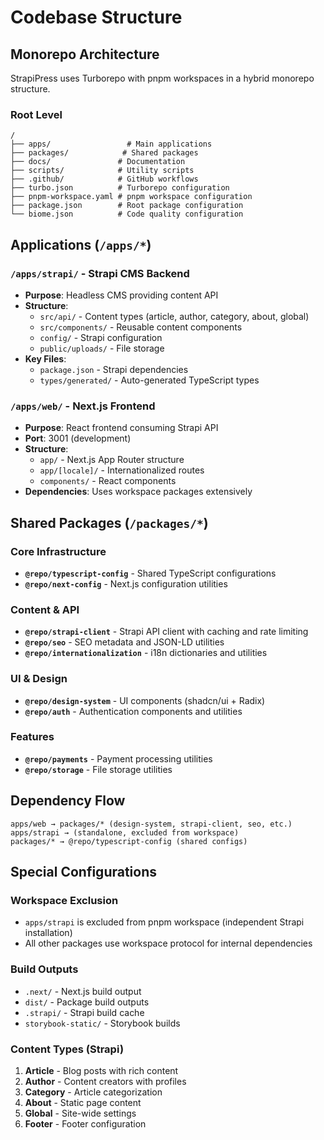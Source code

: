 # Codebase Structure

## Monorepo Architecture
StrapiPress uses Turborepo with pnpm workspaces in a hybrid monorepo structure.

### Root Level
```
/
├── apps/                 # Main applications
├── packages/            # Shared packages
├── docs/               # Documentation
├── scripts/            # Utility scripts
├── .github/            # GitHub workflows
├── turbo.json          # Turborepo configuration
├── pnpm-workspace.yaml # pnpm workspace configuration
├── package.json        # Root package configuration
└── biome.json          # Code quality configuration
```

## Applications (`/apps/*`)

### `/apps/strapi/` - Strapi CMS Backend
- **Purpose**: Headless CMS providing content API
- **Structure**:
  - `src/api/` - Content types (article, author, category, about, global)
  - `src/components/` - Reusable content components
  - `config/` - Strapi configuration
  - `public/uploads/` - File storage
- **Key Files**:
  - `package.json` - Strapi dependencies
  - `types/generated/` - Auto-generated TypeScript types

### `/apps/web/` - Next.js Frontend
- **Purpose**: React frontend consuming Strapi API
- **Port**: 3001 (development)
- **Structure**:
  - `app/` - Next.js App Router structure
  - `app/[locale]/` - Internationalized routes
  - `components/` - React components
- **Dependencies**: Uses workspace packages extensively

## Shared Packages (`/packages/*`)

### Core Infrastructure
- **`@repo/typescript-config`** - Shared TypeScript configurations
- **`@repo/next-config`** - Next.js configuration utilities

### Content & API
- **`@repo/strapi-client`** - Strapi API client with caching and rate limiting
- **`@repo/seo`** - SEO metadata and JSON-LD utilities
- **`@repo/internationalization`** - i18n dictionaries and utilities

### UI & Design
- **`@repo/design-system`** - UI components (shadcn/ui + Radix)
- **`@repo/auth`** - Authentication components and utilities

### Features
- **`@repo/payments`** - Payment processing utilities
- **`@repo/storage`** - File storage utilities

## Dependency Flow
```
apps/web → packages/* (design-system, strapi-client, seo, etc.)
apps/strapi → (standalone, excluded from workspace)
packages/* → @repo/typescript-config (shared configs)
```

## Special Configurations

### Workspace Exclusion
- `apps/strapi` is excluded from pnpm workspace (independent Strapi installation)
- All other packages use workspace protocol for internal dependencies

### Build Outputs
- `.next/` - Next.js build output
- `dist/` - Package build outputs
- `.strapi/` - Strapi build cache
- `storybook-static/` - Storybook builds

### Content Types (Strapi)
1. **Article** - Blog posts with rich content
2. **Author** - Content creators with profiles
3. **Category** - Article categorization
4. **About** - Static page content
5. **Global** - Site-wide settings
6. **Footer** - Footer configuration
